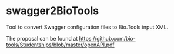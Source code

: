 # swagger2BioTools
Tool to convert Swagger configuration files to Bio.Tools input XML.

The proposal can be found at https://github.com/bio-tools/Studentships/blob/master/openAPI.pdf

